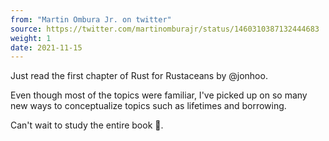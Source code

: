 ```yaml
---
from: "Martin Ombura Jr. on twitter"
source: https://twitter.com/martinomburajr/status/1460310387132444683
weight: 1
date: 2021-11-15
---
```

Just read the first chapter of Rust for Rustaceans by @jonhoo.

Even though most of the topics were familiar, I've picked up on so many new ways to conceptualize topics such as lifetimes and borrowing.

Can't wait to study the entire book 🦀.
